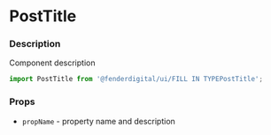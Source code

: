 # PostTitle

### Description
Component description

```js
import PostTitle from '@fenderdigital/ui/FILL IN TYPEPostTitle';
```

### Props
* `propName` - property name and description 
